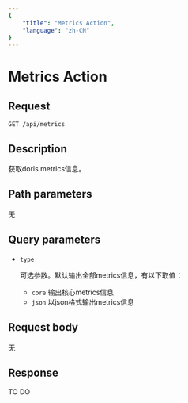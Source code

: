 ```yaml
---
{
    "title": "Metrics Action",
    "language": "zh-CN"
}
---
```


<!-- 
Licensed to the Apache Software Foundation (ASF) under one
or more contributor license agreements.  See the NOTICE file
distributed with this work for additional information
regarding copyright ownership.  The ASF licenses this file
to you under the Apache License, Version 2.0 (the
"License"); you may not use this file except in compliance
with the License.  You may obtain a copy of the License at

  http://www.apache.org/licenses/LICENSE-2.0

Unless required by applicable law or agreed to in writing,
software distributed under the License is distributed on an
"AS IS" BASIS, WITHOUT WARRANTIES OR CONDITIONS OF ANY
KIND, either express or implied.  See the License for the
specific language governing permissions and limitations
under the License.
-->

# Metrics Action

## Request

`GET /api/metrics`

## Description

获取doris metrics信息。
    
## Path parameters

无

## Query parameters

* `type`

    可选参数。默认输出全部metrics信息，有以下取值：
    - `core` 输出核心metrics信息
    - `json` 以json格式输出metrics信息

## Request body

无

## Response

TO DO